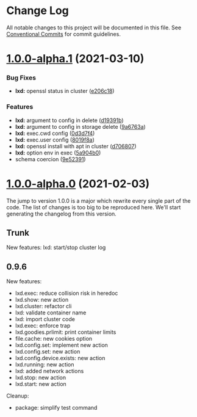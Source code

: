 # Change Log

All notable changes to this project will be documented in this file.
See [Conventional Commits](https://conventionalcommits.org) for commit guidelines.

# [1.0.0-alpha.1](https://github.com/adaltas/node-nikita/compare/@nikitajs/lxd@1.0.0-alpha.0...@nikitajs/lxd@1.0.0-alpha.1) (2021-03-10)


### Bug Fixes

* **lxd:** openssl status in cluster ([e206c18](https://github.com/adaltas/node-nikita/commit/e206c1828721d5fb51904426ee5dea5c2c9f5885))


### Features

* **lxd:** argument to config in delete ([d19391b](https://github.com/adaltas/node-nikita/commit/d19391b99672493a35e6822aabf7953020318bd9))
* **lxd:** argument to config in storage delete ([9a6763a](https://github.com/adaltas/node-nikita/commit/9a6763a5224b5c7622106af3cac7b24d5a9b7aeb))
* **lxd:** exec.cwd config ([0d3d7f4](https://github.com/adaltas/node-nikita/commit/0d3d7f415da5f9524daec925ba87a88023b0f2f6))
* **lxd:** exec.user config ([8019f8a](https://github.com/adaltas/node-nikita/commit/8019f8a20def0481d3e9389a699461abd78d6255))
* **lxd:** openssl install with apt in cluster ([d706807](https://github.com/adaltas/node-nikita/commit/d706807c3d81aca1335e64199f112b4239f78dae))
* **lxd:** option env in exec ([5a904b0](https://github.com/adaltas/node-nikita/commit/5a904b0a7c174619ee78cb39a6cb71878a385301))
* schema coercion ([9e52391](https://github.com/adaltas/node-nikita/commit/9e52391852a8e45b35674faa44f17747303b2851))





# [1.0.0-alpha.0](https://github.com/adaltas/node-nikita/compare/@nikitajs/lxd@0.9.7...@nikitajs/lxd@1.0.0-alpha.0) (2021-02-03)

The jump to version 1.0.0 is a major which rewrite every single part of the code. The list of changes is too big to be reproduced here. We'll start generating the changelog from this version.

## Trunk

New features:
lxd: start/stop cluster log

## 0.9.6

New features:
* lxd.exec: reduce collision risk in heredoc
* lxd.show: new action
* lxd.cluster: refactor cli
* lxd: validate container name
* lxd: import cluster code
* lxd.exec: enforce trap
* lxd.goodies.prlimit: print container limits
* file.cache: new cookies option
* lxd.config.set: implement new action
* lxd.config.set: new action
* lxd.config.device.exists: new action
* lxd.running: new action
* lxd: added network actions
* lxd.stop: new action
* lxd.start: new action

Cleanup:
* package: simplify test command
